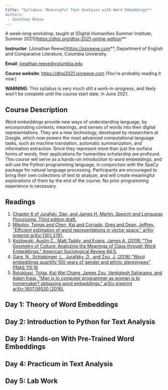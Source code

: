 ```yaml
--- 
title: "Syllabus: Meaningful Text Analysis with Word Embeddings**
authors: 
 - Jonathan Reeve
---
```


A week-long workshop, taught at [Digital Humanities Summer Institute, Summer 2021](https://dhsi.org/dhsi-2021-online-edition** 

**Instructor**: [Jonathan Reeve](https://jonreeve.com**, Department of English and Comparative Literature, Columbia University. 

**Email**: [jonathan.reeve@columbia.edu](mailto:jonathan.reeve@columbia.edu)

**Course website**: <https://dhsi2021.jonreeve.com> (You're probably reading it now.)

**WARNING**: This syllabus is very much still a work-in-progress, and likely won't be complete until the course start date, in June 2021.

## Course Description

Word embeddings provide new ways of understanding language, by encorporating contexts, meanings, and senses of words into their digital representations. They are a new technology, developed by researchers at Google, which now powers the most advanced computational language tasks, such as machine translation, automatic summarization, and information extraction. Since they represent more than just the surface forms of words, their applications for humanities scholarship are profound. This course will serve as a hands-on introduction to word embeddings, and will use the Python programming language, in conjunction with the SpaCy package for natural language processing. Participants are encouraged to bring their own collections of text to analyze, and will create meaningful explorations of them by the end of the course. No prior programming experience is necessary.

## Readings

1. [Chapter 6 of Jurafski, Dan, and James H. Martin. *Speech and Language Processing*. Third edition draft.](https://web.stanford.edu/~jurafsky/slp3/)
2. [Mikolov, Tomas and Chen, Kai and Corrado, Greg and Dean, Jeffrey. "Efficient estimation of word representations in vector space." arXiv preprint arXiv:1301.3781.](https://arxiv.org/abs/1301.3781)
3. [Kozlowski, Austin C., Matt Taddy, and Evans, James A. (2019) "The Geometry of Culture: Analyzing the Meanings of Class through Word Embeddings." American Sociological Review 84:5.](https://journals.sagepub.com/doi/full/10.1177/0003122419877135)
4. [Garg, N., Schiebinger, L., Jurafsky, D., and Zou, J. (2018) "Word embeddings quantify 100 years of gender and ethnic stereotypes" PNAS 115:16](https://www.pnas.org/content/115/16/E3635.short)
5. [Bolukbasi, Tolga, Kai-Wei Chang, James Zou, Venkatesh Saligrama, and Adam Kalai. "Man is to computer programmer as woman is to homemaker? debiasing word embeddings." arXiv preprint arXiv:1607.06520 (2016).](https://arxiv.org/abs/1607.06520)

## Day 1: Theory of Word Embeddings 

## Day 2: Introduction to Python for Text Analysis

## Day 3: Hands-on With Pre-Trained Word Embeddings

## Day 4: Practicum in Text Analysis

## Day 5: Lab Work
